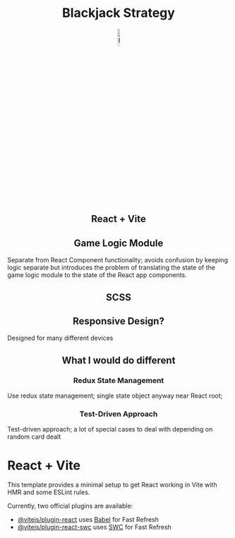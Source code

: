 <h1 align="center">Blackjack Strategy</h1>

<p align="center">
    <img src="https://toddbrentlinger.github.io/blackjack-strategy/public/android-chrome-192x192.png" width="10%" alt="Blackjack Strategy app icon" />
</p>

<h2 align="center">React + Vite</h2>

<p>
</p>

<h2 align="center">Game Logic Module</h2>

<p>
Separate from React Component functionality; avoids confusion by keeping logic separate but
introduces the problem of translating the state of the game logic module to the state of the
React app components.
</p>

<h2 align="center">SCSS</h2>

<p>
</p>

<h2 align="center">Responsive Design?</h2>

<p>Designed for many different devices</p>

<h2 align="center">What I would do different</h2>

<h3 align="center">Redux State Management</h3>

<p>Use redux state management; single state object anyway near React root;</p>

<h3 align="center">Test-Driven Approach</h3>

<p>Test-driven approach; a lot of special cases to deal with depending on random card dealt</p>

# React + Vite

This template provides a minimal setup to get React working in Vite with HMR and some ESLint rules.

Currently, two official plugins are available:

- [@vitejs/plugin-react](https://github.com/vitejs/vite-plugin-react/blob/main/packages/plugin-react/README.md) uses [Babel](https://babeljs.io/) for Fast Refresh
- [@vitejs/plugin-react-swc](https://github.com/vitejs/vite-plugin-react-swc) uses [SWC](https://swc.rs/) for Fast Refresh
